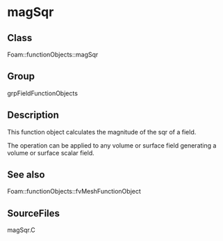 # magSqr 
## Class
Foam::functionObjects::magSqr

## Group
grpFieldFunctionObjects

## Description
This function object calculates the magnitude of the sqr of a field.

The operation can be applied to any volume or surface field generating a
volume or surface scalar field.

## See also
Foam::functionObjects::fvMeshFunctionObject

## SourceFiles
magSqr.C

